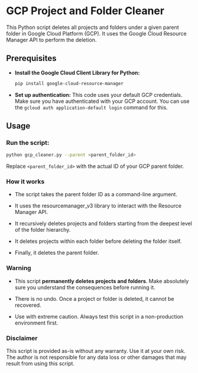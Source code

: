# GCP Project and Folder Cleaner

This Python script deletes all projects and folders under a given parent folder in Google Cloud Platform (GCP). It uses the Google Cloud Resource Manager API to perform the deletion.

## Prerequisites

- **Install the Google Cloud Client Library for Python:**
  ```bash
  pip install google-cloud-resource-manager

- **Set up authentication:** This code uses your default GCP credentials. Make sure you have authenticated with your GCP account. You can use the `gcloud auth application-default login` command for this.

## Usage
### Run the script:
```Bash
python gcp_cleaner.py --parent <parent_folder_id>
```
Replace `<parent_folder_id>` with the actual ID of your GCP parent folder.

### How it works
- The script takes the parent folder ID as a command-line argument.

- It uses the resourcemanager_v3 library to interact with the Resource Manager API.

- It recursively deletes projects and folders starting from the deepest level of the folder hierarchy.

- It deletes projects within each folder before deleting the folder itself.

- Finally, it deletes the parent folder.

### Warning
- This script **permanently deletes projects and folders**. Make absolutely sure you understand the consequences before running it.

- There is no undo. Once a project or folder is deleted, it cannot be recovered.

- Use with extreme caution. Always test this script in a non-production environment first.

### Disclaimer
This script is provided as-is without any warranty. Use it at your own risk. The author is not responsible for any data loss or other damages that may result from using this script.   
